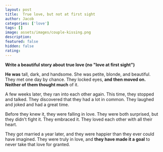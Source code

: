 ```yaml
---
layout: post
title:  True love, but not at first sight
author: Jacob
categories: ['love']
tags: []
image: assets/images/couple-kissing.png
description: 
featured: false
hidden: false
rating: 
---
```


**Write a beautiful story about true love (no "love at first sight")**

**He was** tall, dark, and handsome. She was petite, blonde, and beautiful. They met one day by chance. They locked eyes, **and then moved on. Neither of them thought much** of it.

A few weeks later, they ran into each other again. This time, they stopped and talked. They discovered that they had a lot in common. They laughed and joked and had a great time.

Before they knew it, they were falling in love. They were both surprised, but they didn't fight it. They embraced it. They loved each other with all their heart.

They got married a year later, and they were happier than they ever could have imagined. They were truly in love, and **they have made it a goal** to never take that love for granted.
